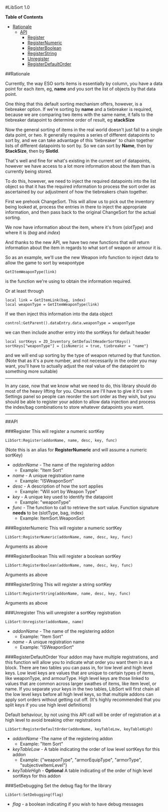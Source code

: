 #LibSort 1.0

**Table of Contents**  
- [Rationale](#user-content-rationale)
    - [API](#user-content-api)
        - [Register](#user-content-register)
        - [RegisterNumeric](#user-content-registernumeric)
        - [RegisterBoolean](#user-content-registerboolean)
        - [RegisterString](#user-content-registerstring)
        - [Unregister](#user-content-unregister)
        - [RegisterDefaultOrder](#user-content-registerdefaultorder)

##Rationale

Currently, the way ESO sorts items is essentially by column, you have a data point for each item, eg, **name** and you sort the list of objects by that data point.

One thing that this default sorting mechanism offers, however, is a tiebreaker option. If we're sorting by **name** and a tiebreaker is required, because we are comparing two items with the same name, it falls to the tiebreaker datapoint to determine order of result, eg **stackSize**

Now the general sorting of items in the real world doesn't just fall to a single data point, or two. It generally requires a series of different datapoints to sort by, and we can take advantage of this 'tiebreaker' to 
chain together lists of different datapoints to sort by. So we can sort by **Name**, then by **StackSize**, then by **SlotId**. 

That's well and fine for what's existing in the current set of datapoints, however we have access to a lot more information about the item than is currently being stored.

To do this, however, we need to inject the required datapoints into the list object so that it has the required information to process the sort order as ascertained by our adjustment of how the tiebreakers chain together.

First we prehook ChangeSort. This will allow us to pick out the inventory being looked at, process the entries in there to inject the appropriate information, and then pass back to the original ChangeSort for the actual sorting.

We now have information about the item, where it's from (*slotType*) and where it is (*bag* and *index*)

And thanks to the new API, we have two new functions that will return information about the item in regards to what sort of weapon or armour it is.

So as an example, we'll use the new Weapon info function to inject data to allow the game to sort by weapontype

	GetItemWeaponType(link)

is the function we're using to obtain the information required. 

Or at least through

	local link = GetItemLink(bag, index)
	local weaponType = GetItemWeaponType(link)

If we then inject this information into the data object
	
	control:GetParent().dataEntry.data.weaponType = weaponType

we can then include another entry into the sortKeys for default header

	local sortKeys = ZO_Inventory_GetDefaultHeaderSortKeys()
	sortKeys["weaponType"] = {isNumeric = true, tiebreaker = "name"}

and we will end up sorting by the type of weapon returned by that function. (Note that as it's a pure number, and not necessarily in the order you may want, you'll have to actually adjust the real value of the datapoint to something more suitable)

---

In any case, now that we know what we need to do, this library should do most of the heavy lifting for you. Chances are I'll have to give it it's own Settings panel so people can reorder the sort order as they wish, but you should be able to register your addon to allow data injection and process the index/bag combinations to store whatever datapoints you want.

---
##API

###Register
This will register a numeric sortKey
    
    LibSort:Register(addonName, name, desc, key, func)

(Note this is an alias for **RegisterNumeric** and will assume a numeric sortKey)
- *addonName* - The name of the registering addon 
    + Example: "Item Sort"
- *name* - A unique registration name 
    + Example: "ISWeaponSort"
- *desc* - A description of how the sort applies 
    + Example: "Will sort by Weapon Type"
- *key* - A unique key used to identify the datapoint
    + Example: "weaponType"
- *func* - The function to call to retrieve the sort value. Function signature **needs** to be (slotType, bag, index)
    + Example: ItemSort.WeaponSort

###RegisterNumeric
This will register a numeric sortKey
    
    LibSort:RegisterNumeric(addonName, name, desc, key, func)
Arguments as above

###RegisterBoolean
This will register a boolean sortKey
    
    LibSort:RegisterBoolean(addonName, name, desc, key, func)
Arguments as above

###RegisterString
This will register a string sortKey

    LibSort:RegisterString(addonName, name, desc, key, func)
Arguments as above

###Unregister
This will unregister a sortKey registration

    LibSort:Unregister(addonName, name)

- *addonName* - The name of the registering addon 
    + Example: "Item Sort"
- *name* - A unique registration name 
    + Example: "ISWeaponSort"

###RegisterDefaultOrder
Your addon may have multiple registrations, and this function will allow you to indicate what order you want them in as a block. There are two tables you can pass in, for low level and high level keys. Low level keys are values that are unique to certain types of items, like weaponType, and armourType. High level keys are those linked to values that are common across larger swathes of items, like item level, or name. If you separate your keys in the two tables, LibSort will first chain all the low level keys before all high level keys, so that multiple addons can apply sort orders without getting cut off. (It's highly recommended that you split keys if you use high level definitions)

Default behaviour, by not using this API call will be order of registration at a high level to avoid breaking other registrations

    LibSort:RegisterDefaultOrder(addonName, keyTableLow, keyTableHigh)

- *addonName* -The name of the registering addon
    + Example: "Item Sort"
- *keyTableLow* - A table indicating the order of low level sortKeys for this addon
    + Example: {"weaponType", "armorEquipType", "armorType", "subjectiveItemLevel"}
- *keyTableHigh* - **Optional** A table indicating of the order of high level sortKeys for this addon

###SetDebugging
Set the debug flag for the library

    LibSort:SetDebugging(flag)

- *flag* - a boolean indicating if you wish to have debug messages